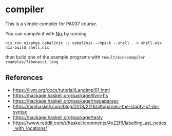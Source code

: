# compiler

This is a simple compiler for PA037 course.

You can compile it with [Nix](https://nixos.org/nix/) by running

    nix run nixpkgs.cabal2nix -c cabal2nix --hpack --shell . > shell.nix
    nix-build shell.nix

 then build one of the example programs with `result/bin/compiler examples/fibonacci.lang`

## References
* https://llvm.org/docs/tutorial/LangImpl01.html
* https://hackage.haskell.org/package/llvm-hs
* https://hackage.haskell.org/package/megaparsec
* https://mmhaskell.com/blog/2018/2/26/attoparsec-the-clarity-of-do-syntax
* https://hackage.haskell.org/package/tasty
* https://www.reddit.com/r/haskell/comments/4x22f9/labelling_ast_nodes_with_locations/
